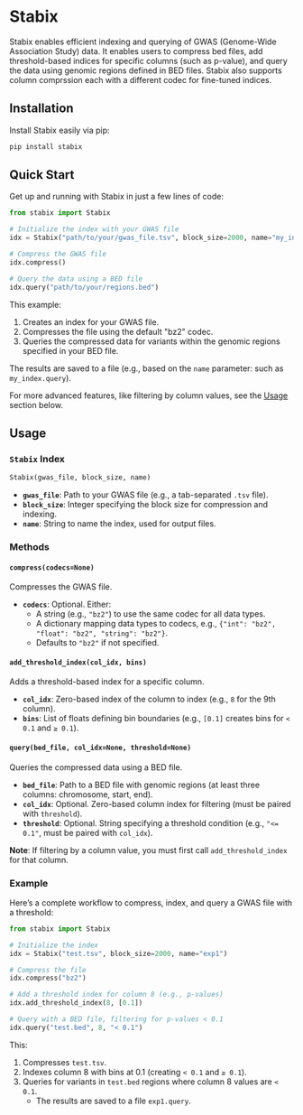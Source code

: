 
# Stabix

Stabix enables efficient indexing and querying of GWAS (Genome-Wide Association Study) data. It enables users to compress bed files, add threshold-based indices for specific columns (such as p-value), and query the data using genomic regions defined in BED files. Stabix also supports column comprssion each with a different codec for fine-tuned indices.

## Installation

Install Stabix easily via pip:

```bash
pip install stabix
```

## Quick Start

Get up and running with Stabix in just a few lines of code:

```python
from stabix import Stabix

# Initialize the index with your GWAS file
idx = Stabix("path/to/your/gwas_file.tsv", block_size=2000, name="my_index")

# Compress the GWAS file
idx.compress()

# Query the data using a BED file
idx.query("path/to/your/regions.bed")
```

This example:
1. Creates an index for your GWAS file.
2. Compresses the file using the default "bz2" codec.
3. Queries the compressed data for variants within the genomic regions specified in your BED file.

The results are saved to a file (e.g., based on the `name` parameter: such as `my_index.query`).

For more advanced features, like filtering by column values, see the [Usage](#usage) section below.

## Usage

### `Stabix` Index

```python
Stabix(gwas_file, block_size, name)
```

- **`gwas_file`**: Path to your GWAS file (e.g., a tab-separated `.tsv` file).
- **`block_size`**: Integer specifying the block size for compression and indexing.
- **`name`**: String to name the index, used for output files.

### Methods

#### `compress(codecs=None)`

Compresses the GWAS file.

- **`codecs`**: Optional. Either:
  - A string (e.g., `"bz2"`) to use the same codec for all data types.
  - A dictionary mapping data types to codecs, e.g., `{"int": "bz2", "float": "bz2", "string": "bz2"}`.
  - Defaults to `"bz2"` if not specified.

#### `add_threshold_index(col_idx, bins)`

Adds a threshold-based index for a specific column.

- **`col_idx`**: Zero-based index of the column to index (e.g., `8` for the 9th column).
- **`bins`**: List of floats defining bin boundaries (e.g., `[0.1]` creates bins for `< 0.1` and `≥ 0.1`).

#### `query(bed_file, col_idx=None, threshold=None)`

Queries the compressed data using a BED file.

- **`bed_file`**: Path to a BED file with genomic regions (at least three columns: chromosome, start, end).
- **`col_idx`**: Optional. Zero-based column index for filtering (must be paired with `threshold`).
- **`threshold`**: Optional. String specifying a threshold condition (e.g., `"<= 0.1"`, must be paired with `col_idx`).

**Note**: If filtering by a column value, you must first call `add_threshold_index` for that column.

### Example

Here’s a complete workflow to compress, index, and query a GWAS file with a threshold:

```python
from stabix import Stabix

# Initialize the index
idx = Stabix("test.tsv", block_size=2000, name="exp1")

# Compress the file
idx.compress("bz2")

# Add a threshold index for column 8 (e.g., p-values)
idx.add_threshold_index(8, [0.1])

# Query with a BED file, filtering for p-values < 0.1
idx.query("test.bed", 8, "< 0.1")
```

This:
1. Compresses `test.tsv`.
2. Indexes column 8 with bins at 0.1 (creating `< 0.1` and `≥ 0.1`).
3. Queries for variants in `test.bed` regions where column 8 values are `< 0.1`.
   - The results are saved to a file `exp1.query`.
